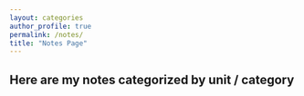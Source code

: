 ```yaml
---
layout: categories
author_profile: true
permalink: /notes/
title: "Notes Page"
---
```


## Here are my notes categorized by unit / category
